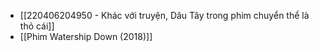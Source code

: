 - [[220406204950 - Khác với truyện, Dâu Tây trong phim chuyển thể là thỏ cái]]
- [[Phim Watership Down (2018)]]
